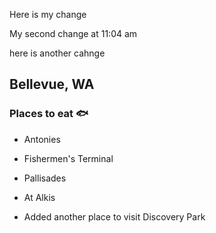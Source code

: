 Here is my change

My second change at 11:04 am

here is another cahnge
## Bellevue, WA
### Places to eat :fish:
- Antonies
- Fishermen's Terminal
- Pallisades
- At Alkis


- Added another place to visit
Discovery Park

